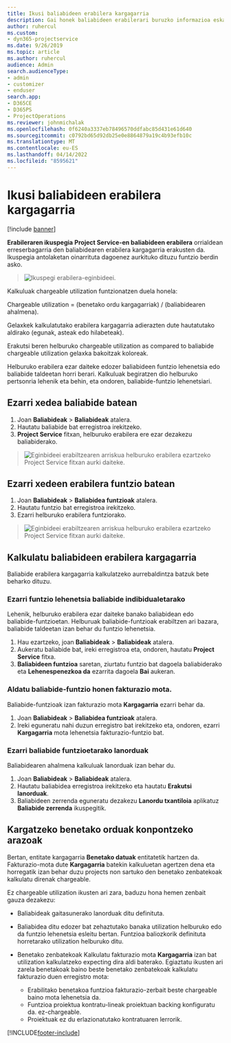 ```yaml
---
title: Ikusi baliabideen erabilera kargagarria
description: Gai honek baliabideen erabilerari buruzko informazioa eskaintzen du.
author: ruhercul
ms.custom:
- dyn365-projectservice
ms.date: 9/26/2019
ms.topic: article
ms.author: ruhercul
audience: Admin
search.audienceType:
- admin
- customizer
- enduser
search.app:
- D365CE
- D365PS
- ProjectOperations
ms.reviewer: johnmichalak
ms.openlocfilehash: 0f6240a3337eb78496570ddfabc85d431e61d640
ms.sourcegitcommit: c0792bd65d92db25e0e8864879a19c4b93efb10c
ms.translationtype: MT
ms.contentlocale: eu-ES
ms.lasthandoff: 04/14/2022
ms.locfileid: "8595621"
---
```

# <a name="view-chargeable-utilization-for-resources"></a>Ikusi baliabideen erabilera kargagarria

[!include [banner](../includes/psa-now-project-operations.md)]
 
**Erabileraren ikuspegia** **Project Service-en baliabideen erabilera** orrialdean erreserbagarria den baliabidearen erabilera kargagarria erakusten da. Ikuspegia antolaketan oinarrituta dagoenez aurkituko dituzu funtzio berdin asko.

> ![Ikuspegi erabilera-eginbideei.](media/FAQ-utilization-1.png)
 

Kalkuluak chargeable utilization funtzionatzen duela honela:

   Chargeable utilization = (benetako ordu kargagarriak) / (baliabidearen ahalmena).

Gelaxkek kalkulatutako erabilera kargagarria adierazten dute hautatutako aldirako (egunak, asteak edo hilabeteak).

Erakutsi beren helburuko chargeable utilization as compared to baliabide chargeable utilization gelaxka bakoitzak koloreak. 

Helburuko erabilera ezar daiteke edozer baliabideen funtzio lehenetsia edo baliabide taldeetan horri berari. Kalkuluak begiratzen dio helburuko pertsonria lehenik eta behin, eta ondoren, baliabide-funtzio lehenetsiari.

## <a name="set-target-on-a-resource"></a>Ezarri xedea baliabide batean

1. Joan **Baliabideak** \> **Baliabideak** atalera. 
2. Hautatu baliabide bat erregistroa irekitzeko. 
3. **Project Service** fitxan, helburuko erabilera ere ezar dezakezu baliabiderako.

> ![Eginbideei erabiltzearen arriskua helburuko erabilera ezartzeko Project Service fitxan aurki daiteke.](media/FAQ-utilization-2.png)
 
## <a name="set-target-utilization-on-a-role"></a>Ezarri xedeen erabilera funtzio batean

1. Joan **Baliabideak** \> **Baliabidea funtzioak** atalera. 
2. Hautatu funtzio bat erregistroa irekitzeko. 
3. Ezarri helburuko erabilera funtziorako.

> ![Eginbideei erabiltzearen arriskua helburuko erabilera ezartzeko Project Service fitxan aurki daiteke.](media/FAQ-utilization-3.png)
 
## <a name="calculate-chargeable-utilization-for-a-resource"></a>Kalkulatu baliabideen erabilera kargagarria

Baliabide erabilera kargagarria kalkulatzeko aurrebaldintza batzuk bete beharko dituzu. 

### <a name="set-default-role-for-individual-resource"></a>Ezarri funtzio lehenetsia baliabide indibidualetarako

Lehenik, helburuko erabilera ezar daiteke banako baliabidean edo baliabide-funtzioetan. Helburuak baliabide-funtzioak erabiltzen ari bazara, baliabide taldeetan izan behar du funtzio lehenetsia. 

1. Hau ezartzeko, joan **Baliabideak** \> **Baliabideak** atalera. 
2. Aukeratu baliabide bat, ireki erregistroa eta, ondoren, hautatu **Project Service** fitxa. 
3. **Baliabideen funtzioa** saretan, ziurtatu funtzio bat dagoela baliabiderako eta **Lehenespenezkoa da** ezarrita dagoela **Bai** aukeran.
 
### <a name="change-billing-type-for-resource-role"></a>Aldatu baliabide-funtzio honen fakturazio mota.

Baliabide-funtzioak izan fakturazio mota **Kargagarria** ezarri behar da. 

1. Joan **Baliabideak** \> **Baliabidea funtzioak** atalera. 
2. Ireki eguneratu nahi duzun erregistro bat irekitzeko eta, ondoren, ezarri **Kargagarria** mota lehenetsia fakturazio-funtzio bat.

### <a name="set-working-hours-for-resource-role"></a>Ezarri baliabide funtzioetarako lanorduak
 
Baliabidearen ahalmena kalkuluak lanorduak izan behar du. 

1. Joan **Baliabideak** \> **Baliabideak** atalera. 
2. Hautatu baliabidea erregistroa irekitzeko eta hautatu **Erakutsi lanorduak**. 
3. Baliabideen zerrenda eguneratu dezakezu **Lanordu txantiloia** aplikatuz **Baliabide zerrenda** ikuspegitik.

## <a name="troubleshooting-chargeable-actual-hours"></a>Kargatzeko benetako orduak konpontzeko arazoak

Bertan, entitate kargagarria **Benetako datuak** entitatetik hartzen da. Fakturazio-mota dute **Kargagarria** batekin kalkuluetan agertzen dena eta horregatik izan behar duzu projects non sartuko den benetako zenbatekoak kalkulatu direnak chargeable.

Ez chargeable utilization ikusten ari zara, baduzu hona hemen zenbait gauza dezakezu:

- Baliabideak gaitasunerako lanorduak ditu definituta.
- Baliabidea ditu edozer bat zehaztutako banaka utilization helburuko edo da funtzio lehenetsia esleitu bertan. Funtzioa baliozkorik definituta horretarako utilization helburuko ditu.
- Benetako zenbatekoak Kalkulatu fakturazio mota **Kargagarria** izan bat utilization kalkulatzeko expecting dira aldi baterako. Egiaztatu ikusten ari zarela benetakoak baino beste benetako zenbatekoak kalkulatu fakturazio duen erregistro mota:

  - Erabilitako benetakoa funtzioa fakturazio-zerbait beste chargeable baino mota lehenetsia da.
  - Funtzioa proiektua kontratu-lineak proiektuan backing konfiguratu da. ez-chargeable.
  - Proiektuak ez du erlazionatutako kontratuaren lerrorik.



[!INCLUDE[footer-include](../includes/footer-banner.md)]
